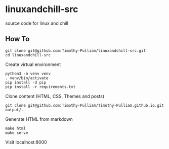 # linuxandchill-src
source code for linux and chill

## How To

```
git clone git@github.com:Timothy-Pulliam/linuxandchill-src.git
cd linuxandchill-src
```

Create virtual environment
```
python3 -m venv venv
. venv/bin/activate
pip install -U pip
pip install -r requirements.txt
```

Clone content (HTML, CSS, Themes and posts)
```
git clone git@github.com:Timothy-Pulliam/Timothy-Pulliam.github.io.git output/.
```

Generate HTML from markdown
```
make html
make serve
```

Visit localhost:8000

